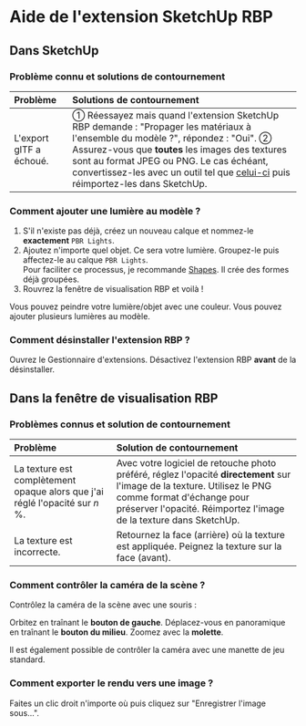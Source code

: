 
Aide de l'extension SketchUp RBP
================================

Dans SketchUp
-------------

### Problème connu et solutions de contournement

Problème | Solutions de contournement
:--- | :---
L'export glTF a échoué. | ① Réessayez mais quand l'extension SketchUp RBP demande : "Propager les matériaux à l'ensemble du modèle ?", répondez : "Oui". ② Assurez-vous que **toutes** les images des textures sont au format JPEG ou PNG. Le cas échéant, convertissez-les avec un outil tel que [celui-ci](https://image.online-convert.com/fr/convertir-en-png) puis réimportez-les dans SketchUp.

### Comment ajouter une lumière au modèle ?

1. S'il n'existe pas déjà, créez un nouveau calque et nommez-le **exactement** `PBR Lights`.
2. Ajoutez n'importe quel objet. Ce sera votre lumière. Groupez-le puis affectez-le au calque `PBR Lights`.<br/>
Pour faciliter ce processus, je recommande [Shapes](https://extensions.sketchup.com/fr/content/shapes). Il crée des formes déjà groupées.
3. Rouvrez la fenêtre de visualisation RBP et voilà !

Vous pouvez peindre votre lumière/objet avec une couleur. Vous pouvez ajouter plusieurs lumières au modèle.

### Comment désinstaller l'extension RBP ?

Ouvrez le Gestionnaire d'extensions. Désactivez l'extension RBP **avant** de la désinstaller.

Dans la fenêtre de visualisation RBP
------------------------------------

### Problèmes connus et solution de contournement

Problème | Solution de contournement
:--- | :---
La texture est complètement opaque alors que j'ai réglé l'opacité sur *n* %. | Avec votre logiciel de retouche photo préféré, réglez l'opacité **directement** sur l'image de la texture. Utilisez le PNG comme format d'échange pour préserver l'opacité. Réimportez l'image de la texture dans SketchUp.
La texture est incorrecte. | Retournez la face (arrière) où la texture est appliquée. Peignez la texture sur la face (avant).

### Comment contrôler la caméra de la scène ?

Contrôlez la caméra de la scène avec une souris :

Orbitez en traînant le **bouton de gauche**. Déplacez-vous en panoramique en traînant le **bouton du milieu**. Zoomez avec la **molette**.

Il est également possible de contrôler la caméra avec une manette de jeu standard.

### Comment exporter le rendu vers une image ?

Faites un clic droit n'importe où puis cliquez sur "Enregistrer l'image sous...".
